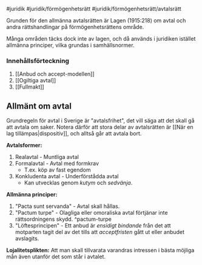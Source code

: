 #juridik #juridik/förmögenhetsrätt #juridik/förmögenhetsrätt/avtalsrätt 

Grunden för den allmänna avtalsrätten är Lagen (1915:218) om avtal och andra rättshandlingar på förmögenhetsrättens område.

Många områden täcks dock inte av lagen, och då används i juridiken istället allmänna principer, vilka grundas i samhällsnormer.
### Innehållsförteckning
1. [[Anbud och accept-modellen]]
2. [[Ogiltiga avtal]]
3. [[Fullmakt]]
## Allmänt om avtal
Grundregeln för avtal i Sverige är "avtalsfrihet", det vill säga att det skall gå att avtala om saker. Notera därför att stora delar av avtalsrätten är [[När en lag tillämpas|dispositiv]], och alltså går att avtala bort.

**Avtalsformer:**
1. Realavtal - Muntliga avtal
2. Formalavtal - Avtal med formkrav
	- T.ex. köp av fast egendom
3. Konkludenta avtal - Underförstådda avtal
	- Kan utvecklas genom *kutym* och *sedvänja*.

**Allmänna principer:**
1. "Pacta sunt servanda" - Avtal skall hållas.
2. "Pactum turpe" - Olagliga eller omoraliska avtal förtjänar inte rättsordningens skydd. ^pactum-turpe
3. "Löftesprincipen" - Ett anbud är *ensidigt bindande* från det att motparten tagit del av det tills att *acceptfristen* gått ut eller anbudet avslagits.

**Lojalitetsplikten:**
Att man skall tillvarata varandras intressen i bästa möjliga mån även utanför det som står i avtalet.